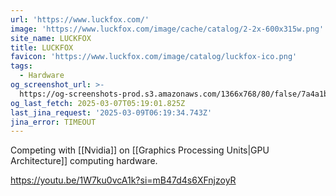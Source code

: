 ```yaml
---
url: 'https://www.luckfox.com/'
image: 'https://www.luckfox.com/image/cache/catalog/2-2x-600x315w.png'
site_name: LUCKFOX
title: LUCKFOX
favicon: 'https://www.luckfox.com/image/catalog/luckfox-ico.png'
tags:
  - Hardware
og_screenshot_url: >-
  https://og-screenshots-prod.s3.amazonaws.com/1366x768/80/false/7a4a1bdfcd877d9213df194ae078c1aa19b9ffb4c16defca20090d84d9bcd146.jpeg
og_last_fetch: 2025-03-07T05:19:01.825Z
last_jina_request: '2025-03-09T06:19:34.743Z'
jina_error: TIMEOUT
---
```

Competing with [[Nvidia]] on [[Graphics Processing Units|GPU Architecture]] computing hardware. 

https://youtu.be/1W7ku0vcA1k?si=mB47d4s6XFnjzoyR
